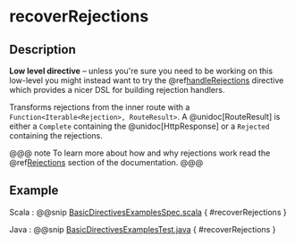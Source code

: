 # recoverRejections

## Description

**Low level directive** – unless you're sure you need to be working on this low-level you might instead
want to try the @ref[handleRejections](../execution-directives/handleRejections.md) directive which provides a nicer DSL for building rejection handlers.

Transforms rejections from the inner route with a `Function<Iterable<Rejection>, RouteResult>`.
A @unidoc[RouteResult] is either a `Complete` containing the @unidoc[HttpResponse] or a `Rejected` containing the
rejections.

@@@ note
To learn more about how and why rejections work read the @ref[Rejections](../../rejections.md) section of the documentation.
@@@

## Example

Scala
:  @@snip [BasicDirectivesExamplesSpec.scala]($test$/scala/docs/http/scaladsl/server/directives/BasicDirectivesExamplesSpec.scala) { #recoverRejections }

Java
:  @@snip [BasicDirectivesExamplesTest.java]($test$/java/docs/http/javadsl/server/directives/BasicDirectivesExamplesTest.java) { #recoverRejections }
